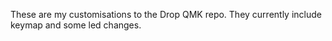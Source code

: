 These are my customisations to the Drop QMK repo.
They currently include keymap and some led changes.
